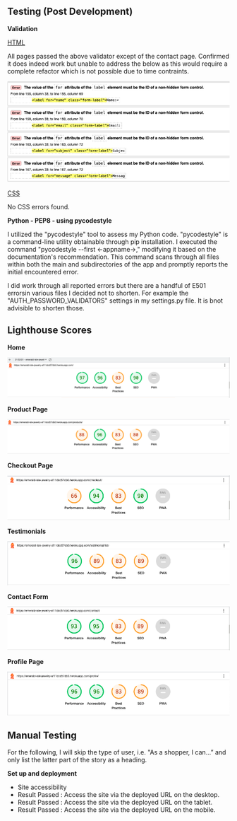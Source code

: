 ## Testing (Post Development)

**Validation**

[HTML](https://validator.w3.org/nu/?doc=https%3A%2F%2Femerald-isle-jewelry-af11dcd57db0.herokuapp.com)

All pages passed the above validator except of the contact page. Confirmed it does indeed work but unable to address the below as this would require a complete refactor which is not possible due to time contraints. 

![](media/validator.png)

[CSS](https://jigsaw.w3.org/css-validator/validator?uri=https%3A%2F%2Femerald-isle-jewelry-af11dcd57db0.herokuapp.com&profile=css3svg&usermedium=all&warning=1&vextwarning=&lang=en)

No CSS errors found.

**Python - PEP8 - using pycodestyle**

I utilized the "pycodestyle" tool to assess my Python code. "pycodestyle" is a command-line utility obtainable through pip installation. I executed the command "pycodestyle --first <-appname->," modifying it based on the documentation's recommendation. This command scans through all files within both the main and subdirectories of the app and promptly reports the initial encountered error.

I did work through all reported errors but there are a handful of E501 errorsin various files I decided not to shorten.
For example  the "AUTH_PASSWORD_VALIDATORS" settings in my settings.py file. It is bnot advisible to shorten those. 

## Lighthouse Scores 

**Home**

![](/media/Lh_home.png)

**Product Page**

![](/media/Lh_products.png)

**Checkout Page**

![](/media/Lh_checkout.png)

**Testimonials**

![](/media/testimonials_lh.png)

**Contact Form**

![](/media/contact_lh.png)

**Profile Page**

![](/media/profile_lh.png)

## Manual Testing

For the following, I will skip the type of user, i.e. "As a shopper, I can…” and only list the latter part of the story as a heading.

**Set up and deployment**

 * Site accessibility
  * Result Passed : Access the site via the deployed URL on the desktop.
  * Result Passed : Access the site via the deployed URL on the tablet.
  * Result Passed : Access the site via the deployed URL on the mobile.